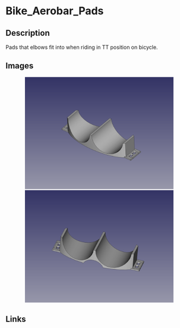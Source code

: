 # Bike_Aerobar_Pads
## Description
Pads that elbows fit into when riding in TT position on bicycle.

## Images
<div align=center><img src="media/front.png" width=400><img src="media/rear.png" width=400></div>

## Links
